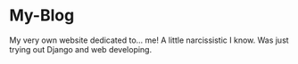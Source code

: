 # My-Blog
My very own website dedicated to... me! A little narcissistic I know. Was just trying out Django and web developing.
